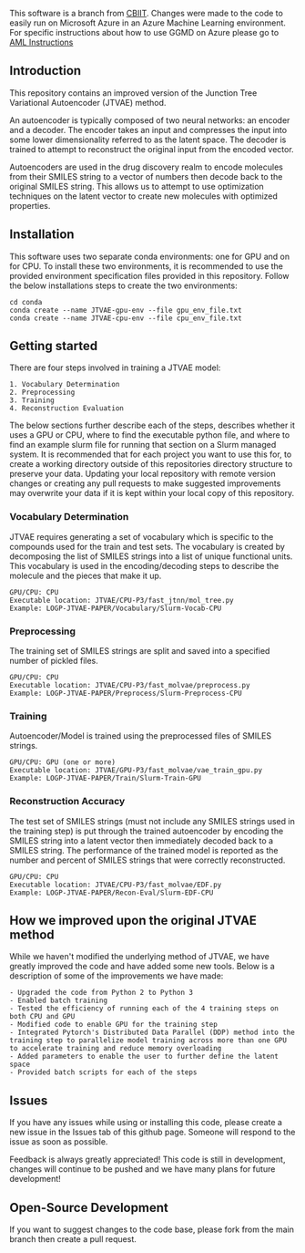 This software is a branch from [CBIIT](https://github.com/CBIIT/JTVAE.git).  Changes were made to the code to easily run on Microsoft Azure in an Azure Machine Learning environment.  For specific instructions about how to use GGMD on Azure please go to [AML Instructions](https://github.com/joverhul/JTVAE_Azure/blob/main/AML_instructions.md)

## Introduction
This repository contains an improved version of the Junction Tree Variational Autoencoder (JTVAE) method. 

An autoencoder is typically composed of two neural networks: an encoder and a decoder. The encoder takes an input and compresses the input into some lower dimensionality referred to as the latent space. The decoder is trained to attempt to reconstruct the original input from the encoded vector.

Autoencoders are used in the drug discovery realm to encode molecules from their SMILES string to a vector of numbers then decode back to the original SMILES string. This allows us to attempt to use optimization techniques on the latent vector to create new molecules with optimized properties.


## Installation
This software uses two separate conda environments: one for GPU and on for CPU. To install these two environments, it is recommended to use the provided environment specification files provided in this repository. Follow the below installations steps to create the two environments:

```
cd conda
conda create --name JTVAE-gpu-env --file gpu_env_file.txt
conda create --name JTVAE-cpu-env --file cpu_env_file.txt
```


## Getting started
There are four steps involved in training a JTVAE model:

```
1. Vocabulary Determination
2. Preprocessing
3. Training
4. Reconstruction Evaluation
```

The below sections further describe each of the steps, describes whether it uses a GPU or CPU, where to find the executable python file, and where to find an example slurm file for running that section on a Slurm managed system. It is recommended that for each project you want to use this for, to create a working directory outside of this repositories directory structure to preserve your data. Updating your local repository with remote version changes or creating any pull requests to make suggested improvements may overwrite your data if it is kept within your local copy of this repository.

### Vocabulary Determination
JTVAE requires generating a set of vocabulary which is specific to the compounds used for the train and test sets. The vocabulary is created by decomposing the list of SMILES strings into a list of unique functional units. This vocabulary is used in the encoding/decoding steps to describe the molecule and the pieces that make it up.

```
GPU/CPU: CPU
Executable location: JTVAE/CPU-P3/fast_jtnn/mol_tree.py
Example: LOGP-JTVAE-PAPER/Vocabulary/Slurm-Vocab-CPU
```

### Preprocessing
The training set of SMILES strings are split and saved into a specified number of pickled files. 

```
GPU/CPU: CPU
Executable location: JTVAE/CPU-P3/fast_molvae/preprocess.py
Example: LOGP-JTVAE-PAPER/Preprocess/Slurm-Preprocess-CPU
```

### Training
Autoencoder/Model is trained using the preprocessed files of SMILES strings.

```
GPU/CPU: GPU (one or more)
Executable location: JTVAE/GPU-P3/fast_molvae/vae_train_gpu.py
Example: LOGP-JTVAE-PAPER/Train/Slurm-Train-GPU
```

### Reconstruction Accuracy
The test set of SMILES strings (must not include any SMILES strings used in the training step) is put through the trained autoencoder by encoding the SMILES string into a latent vector then immediately decoded back to a SMILES string. The performance of the trained model is reported as the number and percent of SMILES strings that were correctly reconstructed.

```
GPU/CPU: CPU
Executable location: JTVAE/CPU-P3/fast_molvae/EDF.py
Example: LOGP-JTVAE-PAPER/Recon-Eval/Slurm-EDF-CPU
```


## How we improved upon the original JTVAE method
While we haven't modified the underlying method of JTVAE, we have greatly improved the code and have added some new tools. Below is a description of some of the improvements we have made:

```
- Upgraded the code from Python 2 to Python 3
- Enabled batch training
- Tested the efficiency of running each of the 4 training steps on both CPU and GPU
- Modified code to enable GPU for the training step
- Integrated Pytorch's Distributed Data Parallel (DDP) method into the training step to parallelize model training across more than one GPU to accelerate training and reduce memory overloading
- Added parameters to enable the user to further define the latent space
- Provided batch scripts for each of the steps
```


## Issues
If you have any issues while using or installing this code, please create a new issue in the Issues tab of this github page. Someone will respond to the issue as soon as possible.

Feedback is always greatly appreciated! This code is still in development, changes will continue to be pushed and we have many plans for future development!


## Open-Source Development
If you want to suggest changes to the code base, please fork from the main branch then create a pull request. 

